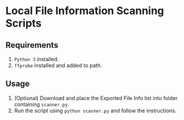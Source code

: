 # Local File Information Scanning Scripts

## Requirements

1. `Python 3` installed.
1. `ffprobe` installed and added to path.

## Usage

1. (Optional) Download and place the Exported File Info list into folder containing `scanner.py`.
1. Run the script using `python scanner.py` and follow the instructions.